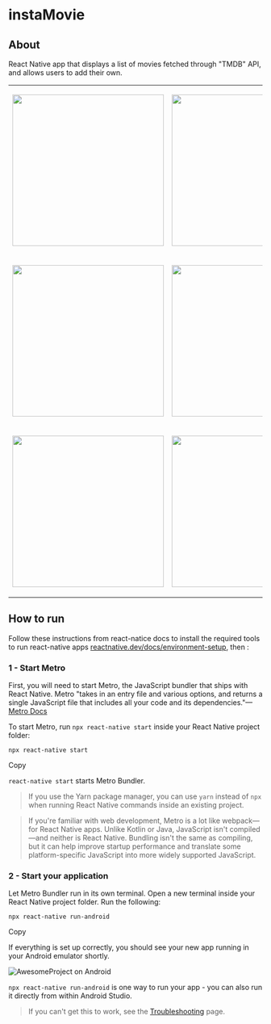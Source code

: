 # instaMovie
## About
React Native app that displays a list of movies fetched through "TMDB" API, and allows users to add their own.

<table>
  <tr>
    <td><p align="center"><img src="https://i.ibb.co/dW9w73W/Screenshot-2022-01-16-23-15-56-441-com-instamovie.jpg" width="300"  ></p></td>
    <td><p align="center"><img src="https://i.ibb.co/ccj7CcQ/Screenshot-2022-01-16-23-19-07-183-com-instamovie.jpg" width="300"  ></p></td>
  </tr>
  <tr>
    <td><p align="center"><img src="https://i.ibb.co/xM9kbjV/Screenshot-2022-01-16-23-16-08-265-com-instamovie.jpg" width="300"  ></p></td>
    <td><p align="center"><img src="https://i.ibb.co/yVmw7HC/Screenshot-2022-01-16-23-16-14-378-android.jpg" width="300"  ></p></td>
     <td><p align="center"><img src="https://i.ibb.co/9ZK8KcG/Screenshot-2022-01-16-23-17-52-508-com-instamovie.jpg" width="300"  ></p></td>
  </tr>
  <tr>
    <td><p align="center"><img src="https://i.ibb.co/x2SHn12/Screenshot-2022-01-16-23-17-59-514-com-instamovie.jpg" width="300"  ></p></td>
    <td><p align="center"><img src="https://i.ibb.co/f2DsJFq/Screenshot-2022-01-16-23-18-36-278-com-instamovie.jpg" width="300"  ></p></td>
  </tr>
</table>









## How to run

Follow these instructions from react-natice docs to install the required tools to run react-native apps [reactnative.dev/docs/environment-setup](https://reactnative.dev/docs/environment-setup), then :


###  1 - Start Metro

First, you will need to start Metro, the JavaScript bundler that ships with React Native. Metro "takes in an entry file and various options, and returns a single JavaScript file that includes all your code and its dependencies."—[Metro Docs](https://facebook.github.io/metro/docs/concepts)

To start Metro, run  `npx react-native start`  inside your React Native project folder:

```
npx react-native start
```

Copy

`react-native start`  starts Metro Bundler.

> If you use the Yarn package manager, you can use  `yarn`  instead of  `npx`  when running React Native commands inside an existing project.

> If you're familiar with web development, Metro is a lot like webpack—for React Native apps. Unlike Kotlin or Java, JavaScript isn't compiled—and neither is React Native. Bundling isn't the same as compiling, but it can help improve startup performance and translate some platform-specific JavaScript into more widely supported JavaScript.

### 2 -  Start your application

Let Metro Bundler run in its own terminal. Open a new terminal inside your React Native project folder. Run the following:

```
npx react-native run-android
```

Copy

If everything is set up correctly, you should see your new app running in your Android emulator shortly.

![AwesomeProject on Android](https://reactnative.dev/assets/images/GettingStartedAndroidSuccessWindows-7ae949ba8187936ba342678c432d78f6.png)

`npx react-native run-android`  is one way to run your app - you can also run it directly from within Android Studio.

> If you can't get this to work, see the  [Troubleshooting](https://reactnative.dev/docs/troubleshooting)  page.

